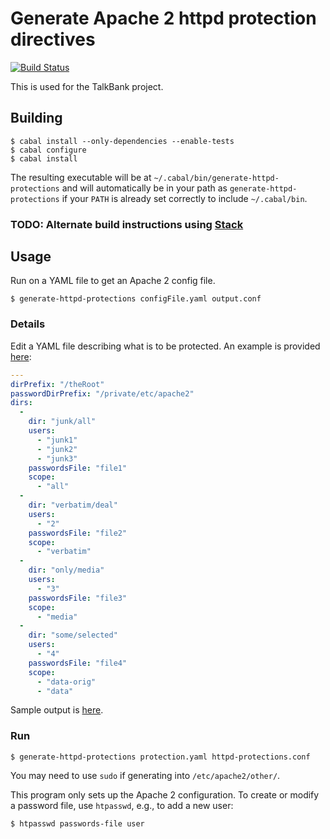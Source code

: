# Generate Apache 2 httpd protection directives

[![Build Status](https://travis-ci.org/TalkBank/httpd-protection-generator.png)](https://travis-ci.org/TalkBank/httpd-protection-generator)

This is used for the TalkBank project.

## Building

```console
$ cabal install --only-dependencies --enable-tests
$ cabal configure
$ cabal install
```

The resulting executable will be at
`~/.cabal/bin/generate-httpd-protections` and will automatically be in
your path as `generate-httpd-protections` if your `PATH` is already set
correctly to include `~/.cabal/bin`.

### TODO: Alternate build instructions using [Stack](http://hackage.haskell.org/package/stack)

## Usage

Run on a YAML file to get an Apache 2 config file.

```console
$ generate-httpd-protections configFile.yaml output.conf
```

### Details

Edit a YAML file describing what is to be protected. An example is
provided
[here](https://github.com/TalkBank/httpd-protection-generator/blob/master/sample-users.yaml):

```yaml
---
dirPrefix: "/theRoot"
passwordDirPrefix: "/private/etc/apache2"
dirs:
  -
    dir: "junk/all"
    users:
      - "junk1"
      - "junk2"
      - "junk3"
    passwordsFile: "file1"
    scope:
      - "all"
  -
    dir: "verbatim/deal"
    users:
      - "2"
    passwordsFile: "file2"
    scope:
      - "verbatim"
  -
    dir: "only/media"
    users:
      - "3"
    passwordsFile: "file3"
    scope:
      - "media"
  -
    dir: "some/selected"
    users:
      - "4"
    passwordsFile: "file4"
    scope:
      - "data-orig"
      - "data"
```

Sample output is [here](https://github.com/TalkBank/httpd-protection-generator/blob/master/sample-users.yaml).

### Run

```console
$ generate-httpd-protections protection.yaml httpd-protections.conf
```

You may need to use `sudo` if generating into `/etc/apache2/other/`.

This program only sets up the Apache 2 configuration. To create or modify a password file, use `htpasswd`, e.g., to add a new user:

```console
$ htpasswd passwords-file user
```
